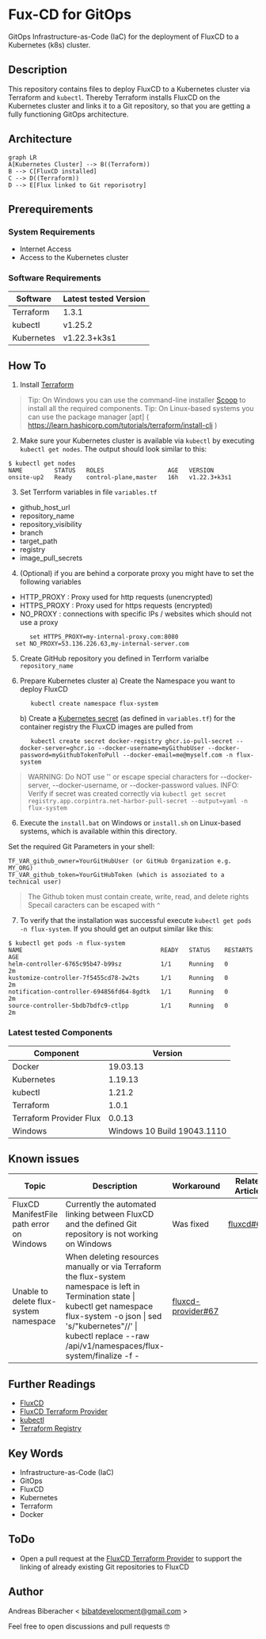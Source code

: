 
# Fux-CD for GitOps
GitOps Infrastructure-as-Code (IaC) for the deployment of FluxCD to a Kubernetes (k8s) cluster.

## Description
This repository contains files to deploy FluxCD to a Kubernetes cluster via Terraform and `kubectl`. Thereby Terraform installs FluxCD on the Kubernetes cluster and links it to a Git repository, so that you are getting a fully functioning GitOps architecture.

## Architecture

```mermaid
graph LR
A[Kubernetes Cluster] --> B((Terraform))
B --> C[FluxCD installed]
C --> D((Terraform))
D --> E[Flux linked to Git reporisotry]
```

## Prerequirements

### System Requirements
* Internet Access
* Access to the Kubernetes cluster

### Software Requirements
| Software | Latest tested Version |
|--|--|
| Terraform | 1.3.1 |
| kubectl| v1.25.2 |
| Kubernetes| v1.22.3+k3s1 |

## How To
1. Install [Terraform](https://www.terraform.io)
> Tip: On Windows you can use the command-line installer [Scoop]( https://scoop.sh ) to install all the required components.
> Tip: On Linux-based systems you can use the package manager [apt] ( https://learn.hashicorp.com/tutorials/terraform/install-cli ) 

2. Make sure your Kubernetes cluster is available via `kubectl` by executing `kubectl get nodes`. The output should look similar to this:
```
$ kubectl get nodes
NAME         STATUS   ROLES                  AGE   VERSION
onsite-up2   Ready    control-plane,master   16h   v1.22.3+k3s1
```

3. Set Terrform variables in file ```variables.tf```
  * github_host_url
  * repository_name
  * repository_visibility
  * branch
  * target_path
  * registry
  * image_pull_secrets
  
4. (Optional) if you are behind a corporate proxy you might have to set the following variables
  * HTTP_PROXY	: Proxy used for http requests (unencrypted)
  * HTTPS_PROXY	: Proxy used for https requests (encrypted)
  * NO_PROXY	: connections with specific IPs / websites which should not use a proxy 
  
  ```
     	set HTTPS_PROXY=my-internal-proxy.com:8080
	set NO_PROXY=53.136.226.63,my-internal-server.com
  ```

5. Create GitHub repository you defined in Terrform varialbe `repository_name`

5. Prepare Kubernetes cluster
	a) Create the Namespace you want to deploy FluxCD

	  ```
		 kubectl create namespace flux-system
	  ```	
	b) Create a [Kubernetes secret](https://kubernetes.io/docs/tasks/configure-pod-container/pull-image-private-registry/#create-a-secret-by-providing-credentials-on-the-command-line) (as defined in `variables.tf`) for the container registry the FluxCD images are pulled from

	  ```
		 kubectl create secret docker-registry ghcr.io-pull-secret --docker-server=ghcr.io --docker-username=myGithubUser --docker-password=myGithubTokenToPull --docker-email=me@myself.com -n flux-system
	  
	  ```
  > WARNING: Do NOT use '' or escape special characters for --docker-server, --docker-username, or --docker-password values.
  > INFO: Verify if secret was created correctly via `kubectl get secret registry.app.corpintra.net-harbor-pull-secret --output=yaml -n flux-system`

6. Execute the `install.bat` on Windows or `install.sh` on Linux-based systems, which is available within this directory.

Set the required Git Parameters in your shell:
```
TF_VAR_github_owner=YourGitHubUser (or GitHub Organization e.g. MY_ORG)
TF_VAR_github_token=YourGitHubToken (which is assoziated to a technical user)
```
> The Github token must contain create, write, read, and delete rights
> Specail caracters can be escaped with `^`




7. To verify that the installation was successful execute `kubectl get pods -n flux-system`. If you should get an output similar like this:
```
$ kubectl get pods -n flux-system
NAME                                       READY   STATUS    RESTARTS   AGE
helm-controller-6765c95b47-b99sz           1/1     Running   0          2m
kustomize-controller-7f5455cd78-2w2ts      1/1     Running   0          2m
notification-controller-694856fd64-8gdtk   1/1     Running   0          2m
source-controller-5bdb7bdfc9-ctlpp         1/1     Running   0          2m
```

 

### Latest tested Components

| Component | Version  |
|--|--|
| Docker |  19.03.13|
| Kubernetes | 1.19.13 |
| kubectl | 1.21.2 |
| Terraform| 1.0.1 |
| Terraform Provider Flux| 0.0.13 |
| Windows | Windows 10 Build 19043.1110 |



## Known issues
| Topic | Description  | Workaround | Related Articles  |
|--|--|--|--|
| FluxCD ManifestFile path error on Windows | Currently the automated linking between FluxCD and the defined Git repository is not working on Windows| Was fixed |  [fluxcd#645](https://github.com/fluxcd/flux2/issues/645)
| Unable to delete flux-system namespace | When deleting resources manually or via Terraform the flux-system namespace is left in Termination state \| kubectl get namespace flux-system -o json  \| sed 's/\"kubernetes\"//'  \| kubectl replace --raw /api/v1/namespaces/flux-system/finalize -f - | [fluxcd-provider#67](https://github.com/fluxcd/terraform-provider-flux/issues/67)

## Further Readings
* [FluxCD]( https://fluxcd.io )
* [FluxCD Terraform Provider]( https://github.com/fluxcd/terraform-provider-flux )
* [kubectl](https://kubernetes.io/docs/reference/kubectl/overview/)
* [Terraform Registry]( https://registry.terraform.io/providers/fluxcd/flux/latest/docs  )


## Key Words
* Infrastructure-as-Code (IaC)
* GitOps
* FluxCD
* Kubernetes
* Terraform
* Docker

## ToDo
* Open a pull request at the [FluxCD Terraform Provider]( https://github.com/fluxcd/terraform-provider-flux ) to support the linking of already existing Git repositories to FluxCD

## Author
Andreas Biberacher < bibatdevelopment@gmail.com >

Feel free to open discussions and pull requests :nerd_face:
